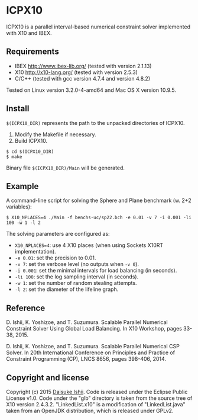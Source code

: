 # ICPX10

ICPX10 is a parallel interval-based numerical constraint solver implemented with X10 and IBEX.

## Requirements

* IBEX <http://www.ibex-lib.org/> (tested with version 2.1.13)
* X10 <http://x10-lang.org/> (tested with version 2.5.3)
* C/C++ (tested with gcc version 4.7.4 and version 4.8.2)

Tested on Linux version 3.2.0-4-amd64 and Mac OS X version 10.9.5.

## Install

`$(ICPX10_DIR)` represents the path to the unpacked directories of ICPX10.

1. Modify the Makefile if necessary.
2. Build ICPX10.
```
$ cd $(ICPX10_DIR)
$ make
```

Binary file `$(ICPX10_DIR)/Main` will be generated.

## Example

A command-line script for solving the Sphere and Plane benchmark (w. 2+2 variables):
```
$ X10_NPLACES=4 ./Main -f benchs-uc/sp22.bch -e 0.01 -v 7 -i 0.001 -li 100 -w 1 -l 2
```
The solving parameters are configured as:
* `X10_NPLACES=4`: use 4 X10 places (when using Sockets X10RT implementation).
* `-e 0.01`: set the precision to 0.01.
* `-v 7`: set the verbose level (no outputs when `-v 0`).
* `-i 0.001`: set the minimal intervals for load balancing (in seconds).
* `-li 100`: set the log sampling interval (in seconds).
* `-w 1`: set the number of random stealing attempts.
* `-l 2`: set the diameter of the lifeline graph.

## Reference

D. Ishii, K. Yoshizoe, and T. Suzumura. Scalable Parallel Numerical Constraint Solver Using Global Load Balancing. In X10 Workshop, pages 33-38, 2015.

D. Ishii, K. Yoshizoe, and T. Suzumura. Scalable Parallel Numerical CSP Solver. In 20th International Conference on Principles and Practice of Constraint Programming (CP), LNCS 8656, pages 398-406, 2014.

## Copyright and license

Copyright (c) 2015 [Daisuke Ishii](http://www.dsksh.com/).
Code is released under the Eclipse Public License v1.0.
Code under the "glb" directory is taken from the source tree of X10 version 2.4.3.2.
"LinkedList.x10" is a modification of "LinkedList.java" taken from an OpenJDK distribution, which is released under GPLv2.
